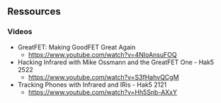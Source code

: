 ## Ressources

### Videos

* GreatFET: Making GoodFET Great Again
  * https://www.youtube.com/watch?v=4NIoAnsuFOQ
* Hacking Infrared with Mike Ossmann and the GreatFET One - Hak5 2522
  * https://www.youtube.com/watch?v=S3fHahvQCgM
* Tracking Phones with Infrared and IRis - Hak5 2121
  * https://www.youtube.com/watch?v=Hh5Snb-AXxY

